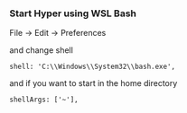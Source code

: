 ### Start Hyper using WSL Bash

File -> Edit -> Preferences 

and change shell
```
shell: 'C:\\Windows\\System32\\bash.exe',
```

and if you want to start in the home directory 

```
shellArgs: ['~'],
```
